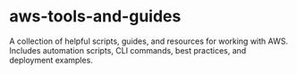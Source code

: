 # aws-tools-and-guides
A collection of helpful scripts, guides, and resources for working with AWS. Includes automation scripts, CLI commands, best practices, and deployment examples.
